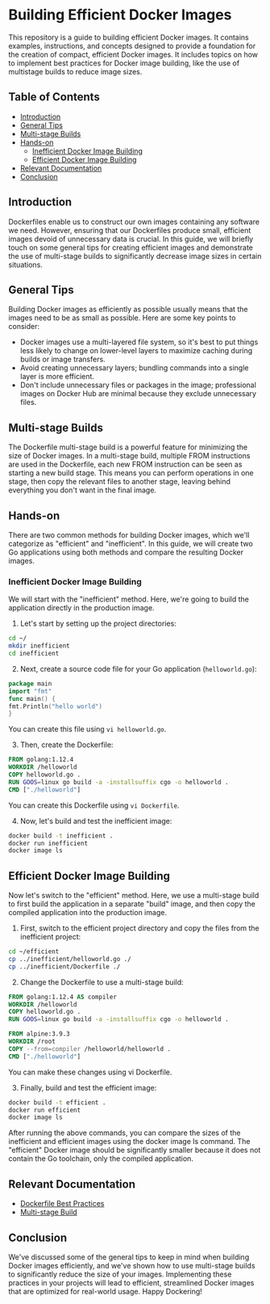 # Building Efficient Docker Images

This repository is a guide to building efficient Docker images. It contains examples, instructions, and concepts designed to provide a foundation for the creation of compact, efficient Docker images. It includes topics on how to implement best practices for Docker image building, like the use of multistage builds to reduce image sizes.

## Table of Contents

- [Introduction](#introduction)
- [General Tips](#general-tips)
- [Multi-stage Builds](#multi-stage-builds)
- [Hands-on](#hands-on)
    - [Inefficient Docker Image Building](#inefficient-docker-image-building)
    - [Efficient Docker Image Building](#efficient-docker-image-building)
- [Relevant Documentation](#relevant-documentation)
- [Conclusion](#conclusion)

## Introduction

Dockerfiles enable us to construct our own images containing any software we need. However, ensuring that our Dockerfiles produce small, efficient images devoid of unnecessary data is crucial. In this guide, we will briefly touch on some general tips for creating efficient images and demonstrate the use of multi-stage builds to significantly decrease image sizes in certain situations.

## General Tips

Building Docker images as efficiently as possible usually means that the images need to be as small as possible. Here are some key points to consider:

- Docker images use a multi-layered file system, so it's best to put things less likely to change on lower-level layers to maximize caching during builds or image transfers.
- Avoid creating unnecessary layers; bundling commands into a single layer is more efficient.
- Don't include unnecessary files or packages in the image; professional images on Docker Hub are minimal because they exclude unnecessary files.

## Multi-stage Builds

The Dockerfile multi-stage build is a powerful feature for minimizing the size of Docker images. In a multi-stage build, multiple FROM instructions are used in the Dockerfile, each new FROM instruction can be seen as starting a new build stage. This means you can perform operations in one stage, then copy the relevant files to another stage, leaving behind everything you don't want in the final image.

## Hands-on

There are two common methods for building Docker images, which we'll categorize as "efficient" and "inefficient". In this guide, we will create two Go applications using both methods and compare the resulting Docker images.

### Inefficient Docker Image Building

We will start with the "inefficient" method. Here, we're going to build the application directly in the production image.

1. Let's start by setting up the project directories:

```bash
cd ~/
mkdir inefficient
cd inefficient
```

2. Next, create a source code file for your Go application (`helloworld.go`):

```go
package main
import "fmt"
func main() {
fmt.Println("hello world")
}
```

You can create this file using `vi helloworld.go`.

3. Then, create the Dockerfile:

```Dockerfile
FROM golang:1.12.4
WORKDIR /helloworld
COPY helloworld.go .
RUN GOOS=linux go build -a -installsuffix cgo -o helloworld .
CMD ["./helloworld"]
```

You can create this Dockerfile using `vi Dockerfile`.

4. Now, let's build and test the inefficient image:

```bash
docker build -t inefficient .
docker run inefficient
docker image ls
```

## Efficient Docker Image Building

Now let's switch to the "efficient" method. Here, we use a multi-stage build to first build the application in a separate "build" image, and then copy the compiled application into the production image.

1. First, switch to the efficient project directory and copy the files from the inefficient project:

```bash
cd ~/efficient
cp ../inefficient/helloworld.go ./
cp ../inefficient/Dockerfile ./
```

2. Change the Dockerfile to use a multi-stage build:

```Dockerfile
FROM golang:1.12.4 AS compiler
WORKDIR /helloworld
COPY helloworld.go .
RUN GOOS=linux go build -a -installsuffix cgo -o helloworld .

FROM alpine:3.9.3
WORKDIR /root
COPY --from=compiler /helloworld/helloworld .
CMD ["./helloworld"]
```

You can make these changes using vi Dockerfile.

3. Finally, build and test the efficient image:

```bash
docker build -t efficient .
docker run efficient
docker image ls
```

After running the above commands, you can compare the sizes of the inefficient and efficient images using the docker image ls command. The "efficient" Docker image should be significantly smaller because it does not contain the Go toolchain, only the compiled application.

## Relevant Documentation

- [Dockerfile Best Practices](https://docs.docker.com/develop/develop-images/dockerfile_best-practices/)
- [Multi-stage Build](https://docs.docker.com/develop/develop-images/multistage-build/)

## Conclusion

We've discussed some of the general tips to keep in mind when building Docker images efficiently, and we've shown how to use multi-stage builds to significantly reduce the size of your images. Implementing these practices in your projects will lead to efficient, streamlined Docker images that are optimized for real-world usage. Happy Dockering!